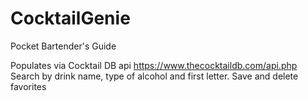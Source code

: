 # CocktailGenie
Pocket Bartender's Guide

Populates via Cocktail DB api https://www.thecocktaildb.com/api.php
Search by drink name, type of alcohol and first letter.
Save and delete favorites
